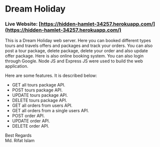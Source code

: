 # Dream Holiday

### Live Website: [https://hidden-hamlet-34257.herokuapp.com/](https://hidden-hamlet-34257.herokuapp.com/)

This is a Dream Holiday web server. Here you can booked different types tours and travels offers and packages and track your orders. You can also post a tour package, delete package, delete your order and also update offer package. Here is also online booking system. You can also login through Google. Node JS and Express JS were used to build the web application.

Here are some features. It is described below:

* GET all tours package API.
* POST tours package API.
* UPDATE tours package API.
* DELETE tours package API.
* GET all orders from users API.
* GET all orders from a single users API.
* POST order API.
* UPDATE order API.
* DELETE order API.

Best Regards \
Md. Rifat Islam
 